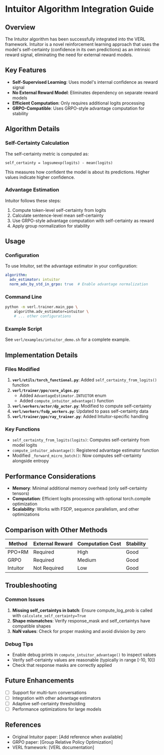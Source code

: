# Intuitor Algorithm Integration Guide

## Overview

The Intuitor algorithm has been successfully integrated into the VERL framework. Intuitor is a novel reinforcement learning approach that uses the model's self-certainty (confidence in its own predictions) as an intrinsic reward signal, eliminating the need for external reward models.

## Key Features

- **Self-Supervised Learning**: Uses model's internal confidence as reward signal
- **No External Reward Model**: Eliminates dependency on separate reward models
- **Efficient Computation**: Only requires additional logits processing
- **GRPO-Compatible**: Uses GRPO-style advantage computation for stability

## Algorithm Details

### Self-Certainty Calculation

The self-certainty metric is computed as:
```
self_certainty = logsumexp(logits) - mean(logits)
```

This measures how confident the model is about its predictions. Higher values indicate higher confidence.

### Advantage Estimation

Intuitor follows these steps:
1. Compute token-level self-certainty from logits
2. Calculate sentence-level mean self-certainty
3. Use GRPO-style advantage computation with self-certainty as reward
4. Apply group normalization for stability

## Usage

### Configuration

To use Intuitor, set the advantage estimator in your configuration:

```yaml
algorithm:
  adv_estimator: intuitor
  norm_adv_by_std_in_grpo: true  # Enable advantage normalization
```

### Command Line

```bash
python -m verl.trainer.main_ppo \
    algorithm.adv_estimator=intuitor \
    # ... other configurations
```

### Example Script

See `verl/examples/intuitor_demo.sh` for a complete example.

## Implementation Details

### Files Modified

1. **`verl/utils/torch_functional.py`**: Added `self_certainty_from_logits()` function
2. **`verl/trainer/ppo/core_algos.py`**: 
   - Added `AdvantageEstimator.INTUITOR` enum
   - Added `compute_intuitor_advantage()` function
3. **`verl/workers/actor/dp_actor.py`**: Modified to compute self-certainty
4. **`verl/workers/fsdp_workers.py`**: Updated to pass self-certainty data
5. **`verl/trainer/ppo/ray_trainer.py`**: Added Intuitor-specific handling

### Key Functions

- `self_certainty_from_logits(logits)`: Computes self-certainty from model logits
- `compute_intuitor_advantage()`: Registered advantage estimator function
- Modified `_forward_micro_batch()`: Now computes self-certainty alongside entropy

## Performance Considerations

- **Memory**: Minimal additional memory overhead (only self-certainty tensors)
- **Computation**: Efficient logits processing with optional torch.compile optimization
- **Scalability**: Works with FSDP, sequence parallelism, and other optimizations

## Comparison with Other Methods

| Method | External Reward | Computation Cost | Stability |
|--------|----------------|------------------|-----------|
| PPO+RM | Required | High | Good |
| GRPO | Required | Medium | Good |
| Intuitor | Not Required | Low | Good |

## Troubleshooting

### Common Issues

1. **Missing self_certaintys in batch**: Ensure compute_log_prob is called with `calculate_self_certainty=True`
2. **Shape mismatches**: Verify response_mask and self_certaintys have compatible shapes
3. **NaN values**: Check for proper masking and avoid division by zero

### Debug Tips

- Enable debug prints in `compute_intuitor_advantage()` to inspect values
- Verify self-certainty values are reasonable (typically in range [-10, 10])
- Check that response masks are correctly applied

## Future Enhancements

- [ ] Support for multi-turn conversations
- [ ] Integration with other advantage estimators
- [ ] Adaptive self-certainty thresholding
- [ ] Performance optimizations for large models

## References

- Original Intuitor paper: [Add reference when available]
- GRPO paper: [Group Relative Policy Optimization]
- VERL framework: [VERL documentation] 